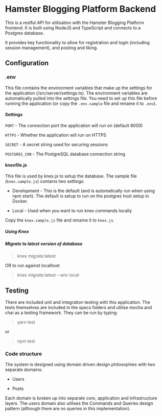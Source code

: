 # Hamster Blogging Platform Backend

This is a restful API for utilisation with the Hamster Blogging Platform frontend. It is built using NodeJS and TypeScript and connects to a Postgres database.

It provides key functionality to allow for registration and login (including session management), and posting and liking.

## Configuration

### .env

This file contains the environment variables that make up the settings for the application (/src/server/settings.ts). The environment variables are automatically pulled into the settings file. You need to set up this file before running the application (or copy the `.env.sample` file and rename it to `.env`).

#### Settings

`PORT` - The connection port the application will run on (default 8000)

`HTTPS` - Whether the application will run on HTTPS

`SECRET` - A secret string used for securing sessions

`POSTGRES_CON` - The PostgreSQL database connection string

#### knexfile.js

This file is used by knex.js to setup the database. The sample file (`knex.sample.js`) contains two settings:

* Development - This is the default (and is automatically run when using npm start). The default is setup to run on the postgres host setup in Docker.

* Local - Used when you want to run knex commands locally

Copy the `knex.sample.js` file and rename it to `knex.js`.

##### Using Knex

##### Migrate to latest version of database

> knex migrate:latest

OR to run against localhost

> knex migrate:latest --env local

## Testing

There are included unit and integration testing with this application. The tests themselves are included in the specs folders and utilise mocha and chai as a testing framework. They can be run by typing:

> yarn test

or

> npm test

### Code structure

The system is designed using domain driven design philosophies with two separate domains:

* Users

* Posts

Each domain is broken up into separate core, application and infrastructure layers. The users domain also utilises the Commands and Queries design pattern (although there are no queries in this implementation).
